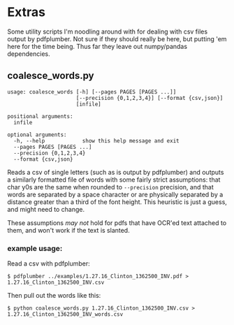 # Extras

Some utility scripts I'm noodling around with for dealing with csv files output by pdfplumber. Not sure if they should really be here, but putting 'em here for the time being. Thus far they leave out numpy/pandas dependencies. 

## coalesce_words.py

	usage: coalesce_words [-h] [--pages PAGES [PAGES ...]]
	                      [--precision {0,1,2,3,4}] [--format {csv,json}]
	                      [infile]
	
	positional arguments:
	  infile
	
	optional arguments:
	  -h, --help            show this help message and exit
	  --pages PAGES [PAGES ...]
	  --precision {0,1,2,3,4}
	  --format {csv,json}
 

Reads a csv of single letters (such as is output by pdfplumber) and outputs a similarly formatted file of words with some fairly strict assumptions: that char y0s are the same when rounded to `--precision` precision, and that words are separated by a space character or are physically separated by a distance greater than a third of the font height. This heuristic is just a guess, and might need to change. 

These assumptions *may not* hold for pdfs that have OCR'ed text attached to them, and won't work if the text is slanted. 

### example usage:
Read a csv with pdfplumber:

	$ pdfplumber ../examples/1.27.16_Clinton_1362500_INV.pdf > 1.27.16_Clinton_1362500_INV.csv

Then pull out the words like this:

	$ python coalesce_words.py 1.27.16_Clinton_1362500_INV.csv > 1.27.16_Clinton_1362500_INV_words.csv